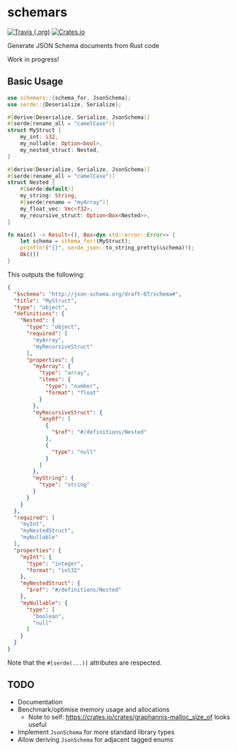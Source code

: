 # schemars

[![Travis (.org)](https://img.shields.io/travis/GREsau/schemars?logo=travis)](https://travis-ci.org/GREsau/schemars)
[![Crates.io](https://img.shields.io/crates/v/schemars)](https://crates.io/crates/schemars)

Generate JSON Schema documents from Rust code

Work in progress!

## Basic Usage

```rust
use schemars::{schema_for, JsonSchema};
use serde::{Deserialize, Serialize};

#[derive(Deserialize, Serialize, JsonSchema)]
#[serde(rename_all = "camelCase")]
struct MyStruct {
    my_int: i32,
    my_nullable: Option<bool>,
    my_nested_struct: Nested,
}

#[derive(Deserialize, Serialize, JsonSchema)]
#[serde(rename_all = "camelCase")]
struct Nested {
    #[serde(default)]
    my_string: String,
    #[serde(rename = "myArray")]
    my_float_vec: Vec<f32>,
    my_recursive_struct: Option<Box<Nested>>,
}

fn main() -> Result<(), Box<dyn std::error::Error>> {
    let schema = schema_for!(MyStruct);
    println!("{}", serde_json::to_string_pretty(&schema)?);
    Ok(())
}
```

This outputs the following:

```json
{
  "$schema": "http://json-schema.org/draft-07/schema#",
  "title": "MyStruct",
  "type": "object",
  "definitions": {
    "Nested": {
      "type": "object",
      "required": [
        "myArray",
        "myRecursiveStruct"
      ],
      "properties": {
        "myArray": {
          "type": "array",
          "items": {
            "type": "number",
            "format": "float"
          }
        },
        "myRecursiveStruct": {
          "anyOf": [
            {
              "$ref": "#/definitions/Nested"
            },
            {
              "type": "null"
            }
          ]
        },
        "myString": {
          "type": "string"
        }
      }
    }
  },
  "required": [
    "myInt",
    "myNestedStruct",
    "myNullable"
  ],
  "properties": {
    "myInt": {
      "type": "integer",
      "format": "int32"
    },
    "myNestedStruct": {
      "$ref": "#/definitions/Nested"
    },
    "myNullable": {
      "type": [
        "boolean",
        "null"
      ]
    }
  }
}
```

Note that the `#[serde(...)]` attributes are respected.

## TODO
- Documentation
- Benchmark/optimise memory usage and allocations
  - Note to self: https://crates.io/crates/graphannis-malloc_size_of looks useful
- Implement `JsonSchema` for more standard library types
- Allow deriving `JsonSchema` for adjacent tagged enums
